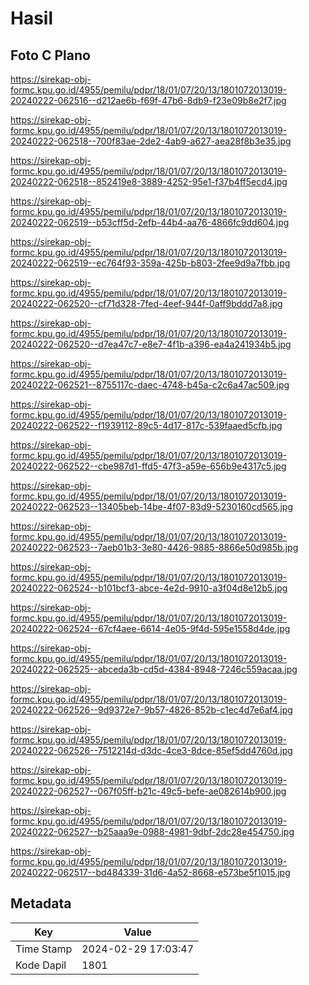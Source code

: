 # Hasil

## Foto C Plano

https://sirekap-obj-formc.kpu.go.id/4955/pemilu/pdpr/18/01/07/20/13/1801072013019-20240222-062516--d212ae6b-f69f-47b6-8db9-f23e09b8e2f7.jpg

https://sirekap-obj-formc.kpu.go.id/4955/pemilu/pdpr/18/01/07/20/13/1801072013019-20240222-062518--700f83ae-2de2-4ab9-a627-aea28f8b3e35.jpg

https://sirekap-obj-formc.kpu.go.id/4955/pemilu/pdpr/18/01/07/20/13/1801072013019-20240222-062518--852419e8-3889-4252-95e1-f37b4ff5ecd4.jpg

https://sirekap-obj-formc.kpu.go.id/4955/pemilu/pdpr/18/01/07/20/13/1801072013019-20240222-062519--b53cff5d-2efb-44b4-aa76-4866fc9dd604.jpg

https://sirekap-obj-formc.kpu.go.id/4955/pemilu/pdpr/18/01/07/20/13/1801072013019-20240222-062519--ec764f93-359a-425b-b803-2fee9d9a7fbb.jpg

https://sirekap-obj-formc.kpu.go.id/4955/pemilu/pdpr/18/01/07/20/13/1801072013019-20240222-062520--cf71d328-7fed-4eef-944f-0aff9bddd7a8.jpg

https://sirekap-obj-formc.kpu.go.id/4955/pemilu/pdpr/18/01/07/20/13/1801072013019-20240222-062520--d7ea47c7-e8e7-4f1b-a396-ea4a241934b5.jpg

https://sirekap-obj-formc.kpu.go.id/4955/pemilu/pdpr/18/01/07/20/13/1801072013019-20240222-062521--8755117c-daec-4748-b45a-c2c6a47ac509.jpg

https://sirekap-obj-formc.kpu.go.id/4955/pemilu/pdpr/18/01/07/20/13/1801072013019-20240222-062522--f1939112-89c5-4d17-817c-539faaed5cfb.jpg

https://sirekap-obj-formc.kpu.go.id/4955/pemilu/pdpr/18/01/07/20/13/1801072013019-20240222-062522--cbe987d1-ffd5-47f3-a59e-656b9e4317c5.jpg

https://sirekap-obj-formc.kpu.go.id/4955/pemilu/pdpr/18/01/07/20/13/1801072013019-20240222-062523--13405beb-14be-4f07-83d9-5230160cd565.jpg

https://sirekap-obj-formc.kpu.go.id/4955/pemilu/pdpr/18/01/07/20/13/1801072013019-20240222-062523--7aeb01b3-3e80-4426-9885-8866e50d985b.jpg

https://sirekap-obj-formc.kpu.go.id/4955/pemilu/pdpr/18/01/07/20/13/1801072013019-20240222-062524--b101bcf3-abce-4e2d-9910-a3f04d8e12b5.jpg

https://sirekap-obj-formc.kpu.go.id/4955/pemilu/pdpr/18/01/07/20/13/1801072013019-20240222-062524--67cf4aee-6614-4e05-9f4d-595e1558d4de.jpg

https://sirekap-obj-formc.kpu.go.id/4955/pemilu/pdpr/18/01/07/20/13/1801072013019-20240222-062525--abceda3b-cd5d-4384-8948-7246c559acaa.jpg

https://sirekap-obj-formc.kpu.go.id/4955/pemilu/pdpr/18/01/07/20/13/1801072013019-20240222-062526--9d9372e7-9b57-4826-852b-c1ec4d7e6af4.jpg

https://sirekap-obj-formc.kpu.go.id/4955/pemilu/pdpr/18/01/07/20/13/1801072013019-20240222-062526--7512214d-d3dc-4ce3-8dce-85ef5dd4760d.jpg

https://sirekap-obj-formc.kpu.go.id/4955/pemilu/pdpr/18/01/07/20/13/1801072013019-20240222-062527--067f05ff-b21c-49c5-befe-ae082614b900.jpg

https://sirekap-obj-formc.kpu.go.id/4955/pemilu/pdpr/18/01/07/20/13/1801072013019-20240222-062527--b25aaa9e-0988-4981-9dbf-2dc28e454750.jpg

https://sirekap-obj-formc.kpu.go.id/4955/pemilu/pdpr/18/01/07/20/13/1801072013019-20240222-062517--bd484339-31d6-4a52-8668-e573be5f1015.jpg


## Metadata

| Key        | Value               |
| ---------- | ------------------- |
| Time Stamp | 2024-02-29 17:03:47 |
| Kode Dapil | 1801                |



